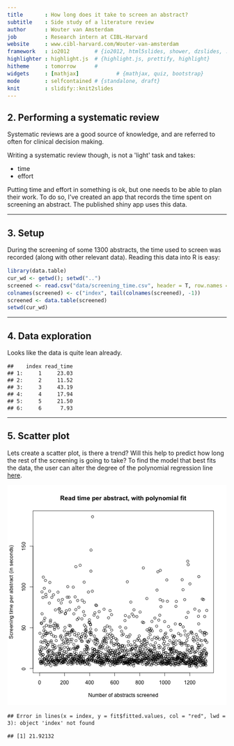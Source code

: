 ```yaml
---
title       : How long does it take to screen an abstract?
subtitle    : Side study of a literature review
author      : Wouter van Amsterdam
job         : Research intern at CIBL-Harvard
website     : www.cibl-harvard.com/Wouter-van-amsterdam
framework   : io2012        # {io2012, html5slides, shower, dzslides, ...}
highlighter : highlight.js  # {highlight.js, prettify, highlight}
hitheme     : tomorrow      # 
widgets     : [mathjax]            # {mathjax, quiz, bootstrap}
mode        : selfcontained # {standalone, draft}
knit        : slidify::knit2slides
---
```


## 2. Performing a systematic review

Systematic reviews are a good source of knowledge, and are referred to often 
for clinical decision making. 

Writing a systematic review though, is not a 'light' task and takes:
- time
- effort

Putting time and effort in something is ok, but one needs to be able to plan
 their work. To do so, I've created an app that records the time spent on 
 screening an abstract. The published shiny app uses this data.

---


## 3. Setup

During the screening of some 1300 abstracts, the time used to screen was 
recorded (along with other relevant data). Reading this data into R is easy:


```r
library(data.table)
cur_wd <- getwd(); setwd("..")
screened <- read.csv("data/screening_time.csv", header = T, row.names = NULL)
colnames(screened) <- c("index", tail(colnames(screened), -1))
screened <- data.table(screened)
setwd(cur_wd)
```


---


## 4. Data exploration

Looks like the data is quite lean already.


```
##    index read_time
## 1:     1     23.03
## 2:     2     11.52
## 3:     3     43.19
## 4:     4     17.94
## 5:     5     21.50
## 6:     6      7.93
```


---


## 5. Scatter plot


Lets create a scatter plot, is there a trend? Will this help to predict how long 
the rest of the screening is going to take? To find the model that best fits 
the data, the user can alter the degree of the polynomial regression line  [here](https://vanamsterdam.shinyapps.io/abstract_sreening_time/).

![plot of chunk scatter](figure/scatter-1.png)

```
## Error in lines(x = index, y = fit$fitted.values, col = "red", lwd = 3): object 'index' not found
```

```
## [1] 21.92132
```
